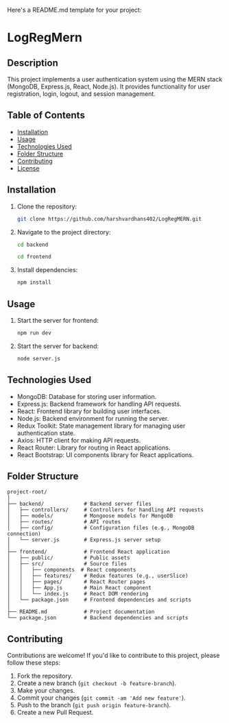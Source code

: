 Here's a README.md template for your project:

# LogRegMern

## Description

This project implements a user authentication system using the MERN stack (MongoDB, Express.js, React, Node.js). It provides functionality for user registration, login, logout, and session management.

## Table of Contents

- [Installation](#installation)
- [Usage](#usage)
- [Technologies Used](#technologies-used)
- [Folder Structure](#folder-structure)
- [Contributing](#contributing)
- [License](#license)

## Installation

1. Clone the repository:
   ```bash
   git clone https://github.com/harshvardhans402/LogRegMERN.git
   ```
2. Navigate to the project directory:
   ```bash
   cd backend
   ```
   ```bash
   cd frontend
   ```
3. Install dependencies:
   ```bash
   npm install
   ```

## Usage

1. Start the server for frontend:
   ```bash
   npm run dev 
   ```
2. Start the server for backend:
   ```bash
   node server.js 
   ```
   


## Technologies Used

- MongoDB: Database for storing user information.
- Express.js: Backend framework for handling API requests.
- React: Frontend library for building user interfaces.
- Node.js: Backend environment for running the server.
- Redux Toolkit: State management library for managing user authentication state.
- Axios: HTTP client for making API requests.
- React Router: Library for routing in React applications.
- React Bootstrap: UI components library for React applications.

## Folder Structure

```
project-root/
│
├── backend/             # Backend server files
│   ├── controllers/     # Controllers for handling API requests
│   ├── models/          # Mongoose models for MongoDB
│   ├── routes/          # API routes
│   ├── config/          # Configuration files (e.g., MongoDB connection)
│   └── server.js        # Express.js server setup
│
├── frontend/            # Frontend React application
│   ├── public/          # Public assets
│   ├── src/             # Source files
│   │   ├── components  # React components
│   │   ├── features/    # Redux features (e.g., userSlice)
│   │   ├── pages/       # React Router pages
│   │   ├── App.js       # Main React component
│   │   └── index.js     # React DOM rendering
│   └── package.json     # Frontend dependencies and scripts
│
├── README.md            # Project documentation
└── package.json         # Backend dependencies and scripts
```

## Contributing

Contributions are welcome! If you'd like to contribute to this project, please follow these steps:

1. Fork the repository.
2. Create a new branch (`git checkout -b feature-branch`).
3. Make your changes.
4. Commit your changes (`git commit -am 'Add new feature'`).
5. Push to the branch (`git push origin feature-branch`).
6. Create a new Pull Request.



